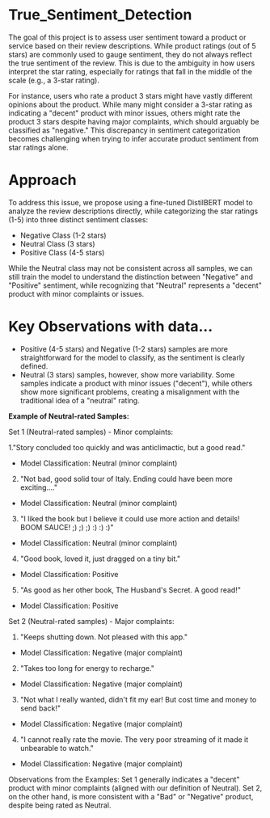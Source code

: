 # True_Sentiment_Detection

The goal of this project is to assess user sentiment toward a product or service based on their review descriptions. While product ratings (out of 5 stars) are commonly used to gauge sentiment, they do not always reflect the true sentiment of the review. This is due to the ambiguity in how users interpret the star rating, especially for ratings that fall in the middle of the scale (e.g., a 3-star rating).

For instance, users who rate a product 3 stars might have vastly different opinions about the product. While many might consider a 3-star rating as indicating a "decent" product with minor issues, others might rate the product 3 stars despite having major complaints, which should arguably be classified as "negative." This discrepancy in sentiment categorization becomes challenging when trying to infer accurate product sentiment from star ratings alone.

# Approach

To address this issue, we propose using a fine-tuned DistilBERT model to analyze the review descriptions directly, while categorizing the star ratings (1-5) into three distinct sentiment classes:

- Negative Class (1-2 stars)
- Neutral Class (3 stars)
- Positive Class (4-5 stars)
  
While the Neutral class may not be consistent across all samples, we can still train the model to understand the distinction between "Negative" and "Positive" sentiment, while recognizing that "Neutral" represents a "decent" product with minor complaints or issues.

# Key Observations with data...

- Positive (4-5 stars) and Negative (1-2 stars) samples are more straightforward for the model to classify, as the sentiment is clearly defined.
- Neutral (3 stars) samples, however, show more variability. Some samples indicate a product with minor issues ("decent"), while others show more significant problems, creating a misalignment with the traditional idea of a "neutral" rating.

**Example of Neutral-rated Samples:**

Set 1 (Neutral-rated samples) - Minor complaints:

1."Story concluded too quickly and was anticlimactic, but a good read."

- Model Classification: Neutral (minor complaint)
2. "Not bad, good solid tour of Italy. Ending could have been more exciting...."

- Model Classification: Neutral (minor complaint)
3. "I liked the book but I believe it could use more action and details! BOOM SAUCE! ;) ;) ;) :) :) :)"

- Model Classification: Neutral (minor complaint)
4. "Good book, loved it, just dragged on a tiny bit."

  - Model Classification: Positive
5. "As good as her other book, The Husband's Secret. A good read!"

  - Model Classification: Positive
  
Set 2 (Neutral-rated samples) - Major complaints:
1. "Keeps shutting down. Not pleased with this app."

- Model Classification: Negative (major complaint)
2. "Takes too long for energy to recharge."

- Model Classification: Negative (major complaint)
3. "Not what I really wanted, didn't fit my ear! But cost time and money to send back!"

- Model Classification: Negative (major complaint)
4. "I cannot really rate the movie. The very poor streaming of it made it unbearable to watch."

- Model Classification: Negative (major complaint)

Observations from the Examples:
Set 1 generally indicates a "decent" product with minor complaints (aligned with our definition of Neutral).
Set 2, on the other hand, is more consistent with a "Bad" or "Negative" product, despite being rated as Neutral.
